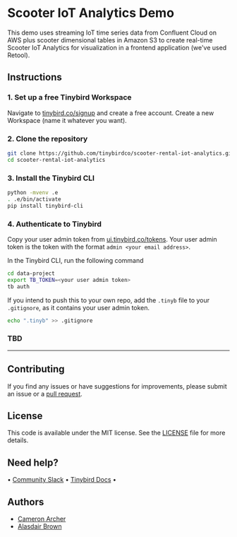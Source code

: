# Scooter IoT Analytics Demo

This demo uses streaming IoT time series data from Confluent Cloud on AWS plus scooter dimensional tables in Amazon S3 to create real-time Scooter IoT Analytics for visualization in a frontend application (we've used Retool).

## Instructions

### 1. Set up a free Tinybird Workspace

Navigate to [tinybird.co/signup](https://www.tinybird.co/signup) and create a free account. Create a new Workspace (name it whatever you want).

### 2. Clone the repository

```bash
git clone https://github.com/tinybirdco/scooter-rental-iot-analytics.git
cd scooter-rental-iot-analytics
```

### 3. Install the Tinybird CLI

```bash
python -mvenv .e
. .e/bin/activate
pip install tinybird-cli
```

### 4. Authenticate to Tinybird

Copy your user admin token from [ui.tinybird.co/tokens](https://ui.tinybird.co/tokens). Your user admin token is the token with the format `admin <your email address>`.

In the Tinybird CLI, run the following command

```bash
cd data-project
export TB_TOKEN=<your user admin token>
tb auth
```

If you intend to push this to your own repo, add the `.tinyb` file to your `.gitignore`, as it contains your user admin token.

```bash
echo ".tinyb" >> .gitignore
```

### TBD

---

## Contributing

If you find any issues or have suggestions for improvements, please submit an issue or a [pull request](https://github.com/tinybirdco/scooter-rental-iot-analytics/pulls?q=is%3Apr+is%3Aopen+sort%3Aupdated-desc).

## License

This code is available under the MIT license. See the [LICENSE](https://github.com/tinybirdco/scooter-rental-iot-analytics/blob/main/LICENSE.txt) file for more details.

## Need help?

&bull; [Community Slack](https://www.tinybird.co/community) &bull; [Tinybird Docs](https://www.tinybird.co/docs) &bull;

## Authors

- [Cameron Archer](https://github.com/tb-peregrine)
- [Alasdair Brown](https://github.com/sdairs)
